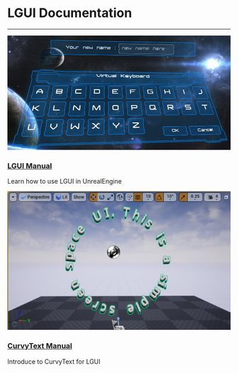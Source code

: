 # LGUI Documentation

<hr>
<div class="frontpage">

<div class="frontpage-section">
<a href="LGUI/index.md"><img src="LGUI/SampleProjects/icon2.png"></a>
<h3><a href="LGUI/index.md">LGUI Manual</a></h3>
<p>Learn how to use LGUI in UnrealEngine</p>
</div>

<div class="frontpage-section">
<a href="CurvyText/index.md"><img src="CurvyText/icon.jpg"></a>
<h3><a href="CurvyText/index.md">CurvyText Manual</a></h3>
<p>Introduce to CurvyText for LGUI</p>
</div>

</div>